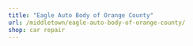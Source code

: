 ```yaml
---
title: "Eagle Auto Body of Orange County"
url: /middletown/eagle-auto-body-of-orange-county/
shop: car repair
---
```

